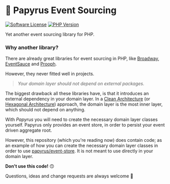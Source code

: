 # 📜 Papyrus Event Sourcing
[![Software License](https://img.shields.io/badge/license-MIT-brightgreen.svg?style=flat)](LICENSE)
[![PHP Version](https://img.shields.io/badge/php-%5E8.1-8892BF.svg?style=flat)](http://www.php.net)

Yet another event sourcing library for PHP.

### Why another library?
There are already great libraries for event sourcing in PHP,
like [Broadway](https://github.com/broadway/broadway), [EventSauce](https://github.com/EventSaucePHP/EventSauce) and [Prooph](https://github.com/prooph/event-sourcing).

However, they never fitted well in projects. 

> _Your domain layer should not depend on external packages._

The biggest drawback all these libraries have, is that it introduces an external dependency in your domain layer.
In a [Clean Architecture](https://blog.cleancoder.com/uncle-bob/2012/08/13/the-clean-architecture.html) (or [Hexagonal Architecture](https://alistair.cockburn.us/hexagonal-architecture/)) approach,
the domain layer is the most inner layer, which should not depend on anything.

With _Papyrus_ you will need to create the necessary domain layer classes yourself.
Papyrus only provides an event store, in order to persist your event driven aggregate root.

However, this repository (which you're reading now) does contain code;
as an example of how you can create the necessary domain layer classes
in order to use [papyrus/event-store](https://github.com/papyrusphp/event-store).
It is not meant to use directly in your domain layer.

**Don't use this code!** 🙃

Questions, ideas and change requests are always welcome 🤗
